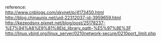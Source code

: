 reference:</br>
<http://www.cnblogs.com/skynet/p/4173450.html></br>
<http://blog.chinaunix.net/uid-22312037-id-3959659.html></br>
<http://kezeodsnx.pixnet.net/blog/post/25178237-%E7%94%A8%E9%81%8Eld_library_path-%E5%97%8E%3F></br>
<http://linux.vbird.org/linux_server/0210network-secure/0210port_limit.php></br>

